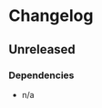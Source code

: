 <!--- This file is only needed so that workflow tests can run (they update this changelog) -->
# Changelog

## Unreleased

### Dependencies

- n/a

